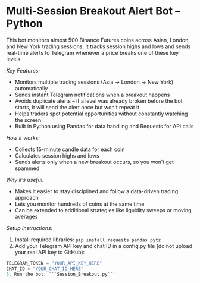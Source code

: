 # Multi-Session Breakout Alert Bot – Python
This bot monitors almost 500 Binance Futures coins across Asian, London, and New York trading sessions. It tracks session highs and lows and sends real-time alerts to Telegram whenever a price breaks one of these key levels.  

*Key Features:*
- Monitors multiple trading sessions (Asia → London → New York) automatically
- Sends instant Telegram notifications when a breakout happens
- Avoids duplicate alerts – if a level was already broken before the bot starts, it will send the alert once but won’t repeat it
- Helps traders spot potential opportunities without constantly watching the screen
- Built in Python using Pandas for data handling and Requests for API calls

*How it works:*
- Collects 15-minute candle data for each coin
- Calculates session highs and lows
- Sends alerts only when a new breakout occurs, so you won’t get spammed

*Why it’s useful:*
- Makes it easier to stay disciplined and follow a data-driven trading approach
- Lets you monitor hundreds of coins at the same time
- Can be extended to additional strategies like liquidity sweeps or moving averages

*Setup Instructions:*
1. Install required libraries: ```pip install requests pandas pytz```
2. Add your Telegram API key and chat ID in a config.py file (do not upload your real API key to GitHub):
```python
TELEGRAM_TOKEN = "YOUR_API_KEY_HERE"
CHAT_ID = "YOUR_CHAT_ID_HERE"
3. Run the bot: ```Session_Breakout.py```
   
